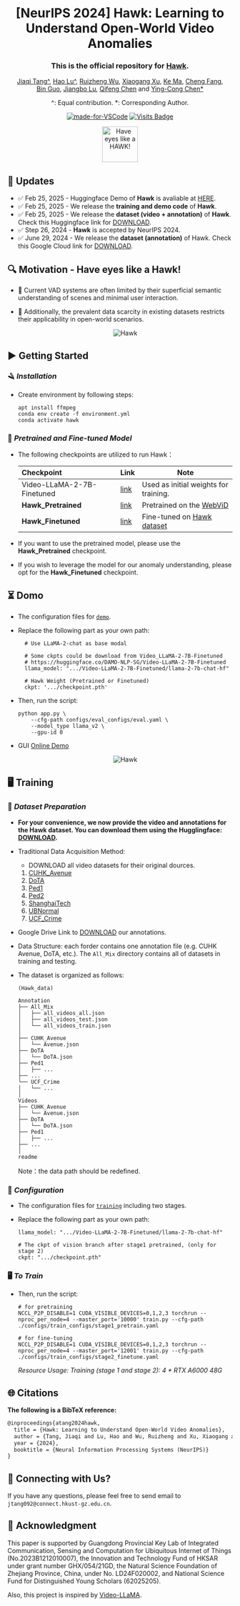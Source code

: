 <div align="center">

# [NeurIPS 2024] Hawk: Learning to Understand Open-World Video Anomalies

<div align="center">

### This is the official repository for [Hawk](https://openreview.net/pdf?id=vBKoEZ1PG3).

[Jiaqi Tang^](https://jqt.me/), [Hao Lu^](https://scholar.google.com/citations?user=OOagpAcAAAAJ&hl=en), [Ruizheng Wu](https://scholar.google.com/citations?user=OOagpAcAAAAJ&hl=en), [Xiaogang Xu](https://xuxiaogang.com/), [Ke Ma](https://scholar.google.com.hk/citations?user=yXGNGS8AAAAJ&hl=en), [Cheng Fang](), 
\
[Bin Guo](http://www.guob.org/), [Jiangbo Lu](https://sites.google.com/site/jiangbolu), [Qifeng Chen](https://cqf.io/) and [Ying-Cong Chen*](https://www.yingcong.me/)

^: Equal contribution.
*: Corresponding Author.

[![made-for-VSCode](https://img.shields.io/badge/Made%20for-VSCode-1f425f.svg)](https://code.visualstudio.com/) [![Visits Badge](https://badges.strrl.dev/visits/jqtangust/hawk)](https://badges.strrl.dev)



<img src="figs/icon.png" alt="Have eyes like a HAWK!" width="80">
</div>
</div>


## 📢 **Updates**

- ✅ Feb 25, 2025 - Huggingface Demo of **Hawk** is avaliable at [HERE](https://huggingface.co/spaces/Jiaqi-hkust/hawk).
- ✅ Feb 25, 2025 - We release the **training and demo code** of **Hawk**.
- ✅ Feb 25, 2025 - We release the **dataset (video + annotation)** of **Hawk**. Check this Huggingface link for [DOWNLOAD](https://huggingface.co/datasets/Jiaqi-hkust/hawk).
- ✅ Step 26, 2024 - **Hawk** is accepted by NeurIPS 2024.
- ✅ June 29, 2024 - We release the **dataset (annotation)** of Hawk. Check this Google Cloud link for [DOWNLOAD](https://drive.google.com/file/d/1WCnizldWZvtS4Yg5SX7ay5C3kUQfz-Eg/view?usp=sharing).


## 🔍 **Motivation** - Have eyes like a Hawk!
- 🚩 Current VAD systems are often limited by their superficial semantic understanding of scenes and minimal user interaction. 
- 🚩 Additionally, the prevalent data scarcity in existing datasets restricts their applicability in open-world scenarios.

  <div align="center">
    <img src="figs/motivation1.png" alt="Hawk">
  </div>


## ▶️ **Getting Started**

### 🪒 *Installation*
- Create environment by following steps:
  ```
  apt install ffmpeg
  conda env create -f environment.yml
  conda activate hawk
  ```

### 🏰 *Pretrained and Fine-tuned Model*


- The following checkpoints are utilized to run Hawk：

  | Checkpoint       | Link | Note |
  |:------------------|-------------|-------------|
  | Video-LLaMA-2-7B-Finetuned | [link](https://huggingface.co/DAMO-NLP-SG/Video-LLaMA-2-7B-Finetuned/tree/main) | Used as initial weights for training.|
  | **Hawk_Pretrained** | [link](https://huggingface.co/Jiaqi-hkust/hawk) | Pretrained on the [WebViD](https://github.com/m-bain/webvid)|
  | **Hawk_Finetuned** | [link](https://huggingface.co/Jiaqi-hkust/hawk) | Fine-tuned on [Hawk dataset](https://huggingface.co/datasets/Jiaqi-hkust/hawk)|

- If you want to use the pretrained model, please use the **Hawk_Pretrained** checkpoint. 
- If you wish to leverage the model for our anomaly understanding, please opt for the **Hawk_Finetuned** checkpoint.


## ⏳ **Domo**

- The configuration files for [`demo`](/configs/eval_configs/eval.yaml).

- Replace the following part as your own path:
  ```
    # Use LLaMA-2-chat as base modal

    # Some ckpts could be download from Video_LLaMA-2-7B-Finetuned
    # https://huggingface.co/DAMO-NLP-SG/Video-LLaMA-2-7B-Finetuned
    llama_model: ".../Video-LLaMA-2-7B-Finetuned/llama-2-7b-chat-hf"

    # Hawk Weight (Pretrained or Finetuned)
    ckpt: '.../checkpoint.pth' 
  ```

- Then, run the script:
  ```
  python app.py \
      --cfg-path configs/eval_configs/eval.yaml \
      --model_type llama_v2 \
      --gpu-id 0
  ```

- GUI [Online Demo](https://huggingface.co/spaces/Jiaqi-hkust/hawk)
  <div align="center">
    <img src="figs/demo.png" alt="Hawk">
  </div>

## 🖥️ **Training**

### 💾 *Dataset Preparation*

-  **For your convenience, we now provide the video and annotations for the Hawk dataset. You can download them using the Hugglingface: [DOWNLOAD](https://huggingface.co/datasets/Jiaqi-hkust/hawk).**

- Traditional Data Acquisition Method:

  - DOWNLOAD all video datasets for their original dources.
  1. [CUHK_Avenue](https://www.cse.cuhk.edu.hk/leojia/projects/detectabnormal/dataset.html)
  2. [DoTA](https://github.com/MoonBlvd/Detection-of-Traffic-Anomaly)
  3. [Ped1](http://www.svcl.ucsd.edu/projects/anomaly/dataset.htm)
  4. [Ped2](http://www.svcl.ucsd.edu/projects/anomaly/dataset.htm)
  5. [ShanghaiTech](https://svip-lab.github.io/dataset/campus_dataset.html)
  6. [UBNormal](https://github.com/lilygeorgescu/UBnormal/)
  7. [UCF_Crime](https://www.crcv.ucf.edu/projects/real-world/)

 - Google Drive Link to [DOWNLOAD](https://drive.google.com/file/d/1WCnizldWZvtS4Yg5SX7ay5C3kUQfz-Eg/view?usp=sharing) our annotations.

 - Data Structure: each forder contains one annotation file (e.g. CUHK Avenue, DoTA, etc.). The `All_Mix` directory contains all of datasets in training and testing.

 - The dataset is organized as follows:
  
      ```
      (Hawk_data)
  
      Annotation
      ├── All_Mix
      │   ├── all_videos_all.json
      │   ├── all_videos_test.json
      │   └── all_videos_train.json
      │    
      ├── CUHK_Avenue
      │   └── Avenue.json
      ├── DoTA
      │   └── DoTA.json
      ├── Ped1
      │   ├── ...
      ├── ...
      └── UCF_Crime
      │   └── ...
      │    
      Videos
      ├── CUHK_Avenue
      │   └── Avenue.json
      ├── DoTA
      │   └── DoTA.json
      ├── Ped1
      │   ├── ...
      ├── ...
      │    
      readme
  
      ```
      Note：the data path should be redefined.


### 🔨 *Configuration*

- The configuration files for [`training`](/configs/train_configs) including two stages.

- Replace the following part as your own path:

  ```
  llama_model: ".../Video-LLaMA-2-7B-Finetuned/llama-2-7b-chat-hf"

  # The ckpt of vision branch after stage1 pretrained, (only for stage 2)
  ckpt: ".../checkpoint.pth" 
  ```

### 🖥️ *To Train*

- Then, run the script:
  ```
  # for pretraining
  NCCL_P2P_DISABLE=1 CUDA_VISIBLE_DEVICES=0,1,2,3 torchrun --nproc_per_node=4 --master_port='10000' train.py --cfg-path  ./configs/train_configs/stage1_pretrain.yaml

  # for fine-tuning
  NCCL_P2P_DISABLE=1 CUDA_VISIBLE_DEVICES=0,1,2,3 torchrun --nproc_per_node=4 --master_port='12001' train.py --cfg-path  ./configs/train_configs/stage2_finetune.yaml
  ```

  *Resource Usage: Training (stage 1 and stage 2): 4 * RTX A6000 48G*

## 🌐 **Citations**

**The following is a BibTeX reference:**

``` latex
@inproceedings{atang2024hawk,
  title = {Hawk: Learning to Understand Open-World Video Anomalies},
  author = {Tang, Jiaqi and Lu, Hao and Wu, Ruizheng and Xu, Xiaogang and Ma, Ke and Fang, Cheng and Guo, Bin and Lu, Jiangbo and Chen, Qifeng and Chen, Ying-Cong},
  year = {2024},
  booktitle = {Neural Information Processing Systems (NeurIPS)}
}
```

## 📧 **Connecting with Us?**

If you have any questions, please feel free to send email to `jtang092@connect.hkust-gz.edu.cn`.


## 📜 **Acknowledgment**
This paper is supported by Guangdong Provincial Key Lab of Integrated Communication, Sensing and Computation for Ubiquitous Internet of Things (No.2023B1212010007), the Innovation and Technology Fund of HKSAR under grant number GHX/054/21GD, the Natural Science Foundation of Zhejiang Province, China, under No. LD24F020002, and National Science Fund for Distinguished Young Scholars (62025205).

Also, this project is inspired by [Video-LLaMA](https://github.com/DAMO-NLP-SG/Video-LLaMA).
